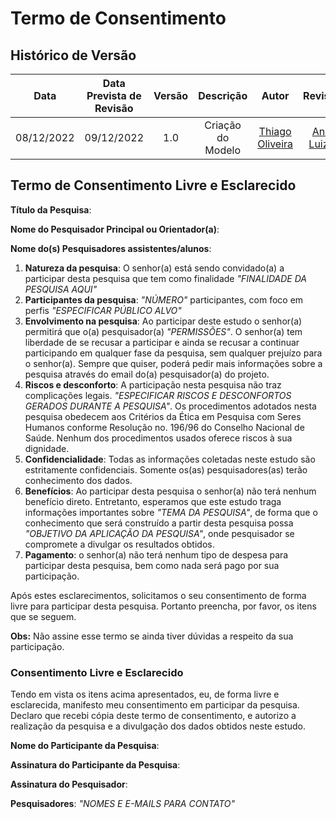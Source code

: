 # Termo de Consentimento
## Histórico de Versão

|Data|Data Prevista de Revisão|Versão|Descrição|Autor|Revisor|
| :----------: |:----------:| :------: | :-----------: | :---------: |:---------: |
|08/12/2022|09/12/2022|1.0|Criação do Modelo| [Thiago Oliveira](https://github.com/Thiab394)|[Ana Luiza](https://github.com/AnHoff)

## Termo de Consentimento Livre e Esclarecido

**Título da Pesquisa**: 

**Nome do Pesquisador Principal ou Orientador(a)**: 

**Nome do(s) Pesquisadores assistentes/alunos**: 

1.	**Natureza da pesquisa**: O senhor(a) está sendo convidado(a) a participar desta pesquisa que tem como finalidade *"FINALIDADE DA PESQUISA AQUI"*
2.	**Participantes da pesquisa**: *"NÚMERO"* participantes, com foco em perfis *"ESPECIFICAR PÚBLICO ALVO"*
3.	**Envolvimento na pesquisa**: Ao participar deste estudo o senhor(a) permitirá que o(a) pesquisador(a) *"PERMISSÕES"*. O senhor(a) tem liberdade de se recusar a participar e ainda se recusar a continuar participando em qualquer fase da pesquisa, sem qualquer prejuízo para o senhor(a). Sempre que quiser, poderá pedir mais informações sobre a pesquisa através do email do(a) pesquisador(a) do projeto.
5.	**Riscos e desconforto**: A participação nesta pesquisa não traz complicações legais. *"ESPECIFICAR RISCOS E DESCONFORTOS GERADOS DURANTE A PESQUISA"*. Os procedimentos adotados nesta pesquisa obedecem aos Critérios da Ética em Pesquisa com Seres Humanos conforme Resolução no. 196/96 do Conselho Nacional de Saúde. Nenhum dos procedimentos usados oferece riscos à sua dignidade.
6.	**Confidencialidade**: Todas as informações coletadas neste estudo são estritamente confidenciais. Somente os(as) pesquisadores(as) terão conhecimento dos dados.
7.	**Benefícios**: Ao participar desta pesquisa o senhor(a) não terá nenhum benefício direto. Entretanto, esperamos que este estudo traga informações importantes sobre *"TEMA DA PESQUISA"*, de forma que o conhecimento que será construído a partir desta pesquisa possa *"OBJETIVO DA APLICAÇÃO DA PESQUISA"*, onde pesquisador se compromete a divulgar os resultados obtidos. 
8.	**Pagamento**: o senhor(a) não terá nenhum tipo de despesa para participar desta pesquisa, bem como nada será pago por sua participação.

Após estes esclarecimentos, solicitamos o seu consentimento de forma livre para participar desta pesquisa. Portanto preencha, por favor, os itens que se seguem.

**Obs:** Não assine esse termo se ainda tiver dúvidas a respeito da sua participação.

### Consentimento Livre e Esclarecido
Tendo em vista os itens acima apresentados, eu, de forma livre e esclarecida, manifesto meu consentimento em participar da pesquisa. Declaro que recebi cópia deste termo de consentimento, e autorizo a realização da pesquisa e a divulgação dos dados obtidos neste estudo.


**Nome do Participante da Pesquisa**:

**Assinatura do Participante da Pesquisa**:

**Assinatura do Pesquisador**:

<!-- Para colocar a assinatura, peça para a pessoa assinar ou assine no papel, tire foto e coloque aqui a foto -->


**Pesquisadores**: *"NOMES E E-MAILS PARA CONTATO"*
